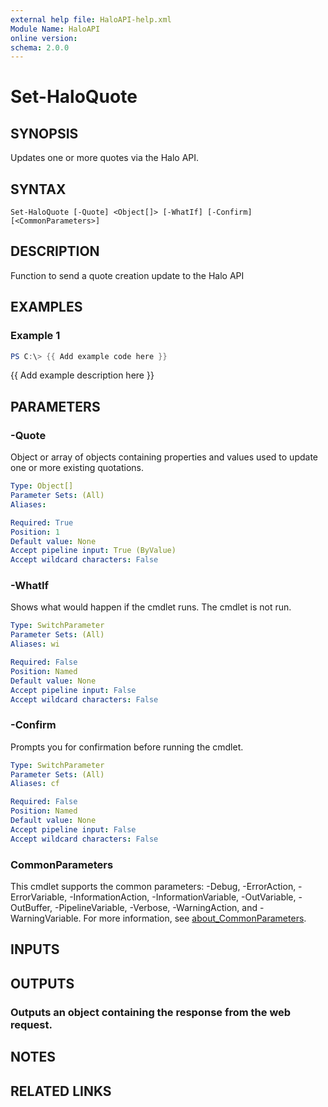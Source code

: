 ```yaml
---
external help file: HaloAPI-help.xml
Module Name: HaloAPI
online version:
schema: 2.0.0
---
```


# Set-HaloQuote

## SYNOPSIS
Updates one or more quotes via the Halo API.

## SYNTAX

```
Set-HaloQuote [-Quote] <Object[]> [-WhatIf] [-Confirm] [<CommonParameters>]
```

## DESCRIPTION
Function to send a quote creation update to the Halo API

## EXAMPLES

### Example 1
```powershell
PS C:\> {{ Add example code here }}
```

{{ Add example description here }}

## PARAMETERS

### -Quote
Object or array of objects containing properties and values used to update one or more existing quotations.

```yaml
Type: Object[]
Parameter Sets: (All)
Aliases:

Required: True
Position: 1
Default value: None
Accept pipeline input: True (ByValue)
Accept wildcard characters: False
```

### -WhatIf
Shows what would happen if the cmdlet runs.
The cmdlet is not run.

```yaml
Type: SwitchParameter
Parameter Sets: (All)
Aliases: wi

Required: False
Position: Named
Default value: None
Accept pipeline input: False
Accept wildcard characters: False
```

### -Confirm
Prompts you for confirmation before running the cmdlet.

```yaml
Type: SwitchParameter
Parameter Sets: (All)
Aliases: cf

Required: False
Position: Named
Default value: None
Accept pipeline input: False
Accept wildcard characters: False
```

### CommonParameters
This cmdlet supports the common parameters: -Debug, -ErrorAction, -ErrorVariable, -InformationAction, -InformationVariable, -OutVariable, -OutBuffer, -PipelineVariable, -Verbose, -WarningAction, and -WarningVariable. For more information, see [about_CommonParameters](http://go.microsoft.com/fwlink/?LinkID=113216).

## INPUTS

## OUTPUTS

### Outputs an object containing the response from the web request.
## NOTES

## RELATED LINKS
